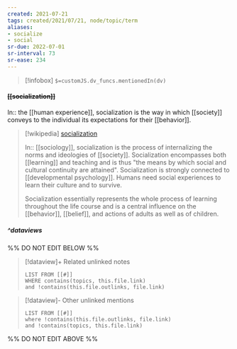 ```yaml
---
created: 2021-07-21
tags: created/2021/07/21, node/topic/term
aliases:
- socialize
- social
sr-due: 2022-07-01
sr-interval: 73
sr-ease: 234
---
```

> [!infobox]
`$=customJS.dv_funcs.mentionedIn(dv)`

#### <s class="topic-title">[[socialization]]</s>

In:: the [[human experience]], 
socialization is
the way in which [[society]] conveys to the individual its expectations for their [[behavior]].

> [!wikipedia] [socialization](https://en.wikipedia.org/wiki/Socialization)
> 
> In:: [[sociology]],
> socialization is the process of internalizing the norms and ideologies of [[society]]. Socialization encompasses both [[learning]] and teaching and is thus "the means by which social and cultural continuity are attained".
> Socialization is strongly connected to [[developmental psychology]]. Humans need social experiences to learn their culture and to survive. 
> 
> Socialization essentially represents the whole process of learning throughout the life course and is a central influence on the [[behavior]], [[belief]], and actions of adults as well as of children. 
> 

##### ^dataviews

%% DO NOT EDIT BELOW %%
> [!dataview]+ Related unlinked notes
> ```dataview
> LIST FROM [[#]]
> WHERE contains(topics, this.file.link)
> and !contains(this.file.outlinks, file.link)
> ```
 
> [!dataview]- Other unlinked mentions
> ```dataview
> LIST FROM [[#]]
> where !contains(this.file.outlinks, file.link)
> and !contains(topics, this.file.link)
> ```

%% DO NOT EDIT ABOVE %%